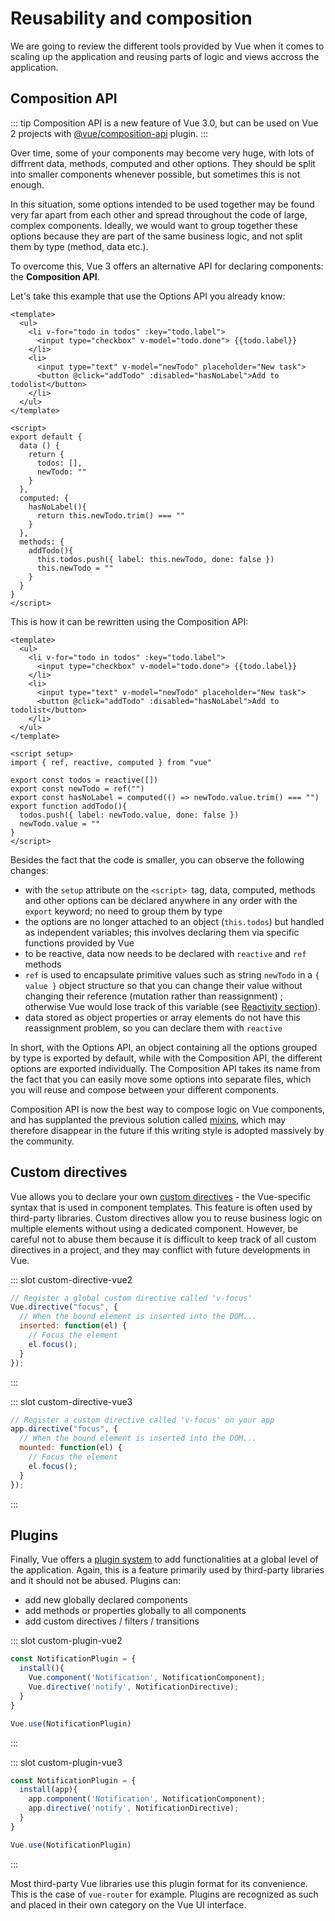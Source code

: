 # Reusability and composition

We are going to review the different tools provided by Vue when it comes to scaling up the application and reusing parts of logic and views accross the application.

## Composition API

::: tip
Composition API is a new feature of Vue 3.0, but can be used on Vue 2 projects with [@vue/composition-api](https://github.com/vuejs/composition-api) plugin.
:::

Over time, some of your components may become very huge, with lots of diffrrent data, methods, computed and other options. They should be split into smaller components whenever possible, but sometimes this is not enough. 

In this situation, some options intended to be used together may be found very far apart from each other and spread throughout the code of large, complex components. Ideally, we would want to group together these options because they are part of the same business logic, and not split them by type (method, data etc.). 

To overcome this, Vue 3 offers an alternative API for declaring components: the **Composition API**.

Let's take this example that use the Options API you already know:

```vue
<template>
  <ul>
    <li v-for="todo in todos" :key="todo.label">
      <input type="checkbox" v-model="todo.done"> {{todo.label}}
    </li>
    <li>
      <input type="text" v-model="newTodo" placeholder="New task">
      <button @click="addTodo" :disabled="hasNoLabel">Add to todolist</button>
    </li>
  </ul> 
</template>

<script>
export default {
  data () {
    return {
      todos: [],
      newTodo: ""
    }
  },
  computed: {
    hasNoLabel(){
      return this.newTodo.trim() === ""
    }
  },
  methods: {
    addTodo(){
      this.todos.push({ label: this.newTodo, done: false })
      this.newTodo = ""
    }
  }
}
</script>
```

This is how it can be rewritten using the Composition API:

```vue
<template>
  <ul>
    <li v-for="todo in todos" :key="todo.label">
      <input type="checkbox" v-model="todo.done"> {{todo.label}}
    </li>
    <li>
      <input type="text" v-model="newTodo" placeholder="New task">
      <button @click="addTodo" :disabled="hasNoLabel">Add to todolist</button>
    </li>
  </ul> 
</template>

<script setup>
import { ref, reactive, computed } from "vue"

export const todos = reactive([])
export const newTodo = ref("")
export const hasNoLabel = computed(() => newTodo.value.trim() === "")
export function addTodo(){
  todos.push({ label: newTodo.value, done: false })
  newTodo.value = ""
}
</script>
```

Besides the fact that the code is smaller, you can observe the following changes:
- with the `setup` attribute on the `<script> `tag, data, computed, methods and other options can be declared anywhere in any order with the `export` keyword; no need to group them by type
- the options are no longer attached to an object (`this.todos`) but handled as independent variables; this involves declaring them via specific functions provided by Vue
- to be reactive, data now needs to be declared with `reactive` and `ref` methods
- `ref` is used to encapsulate primitive values such as string `newTodo` in a `{ value }` object structure so that you can change their value without changing their reference (mutation rather than reassignment) ; otherwise Vue would lose track of this variable (see [Reactivity section](../reactivity/)).
- data stored as object properties or array elements do not have this reassignment problem, so you can declare them with `reactive`

In short, with the Options API, an object containing all the options grouped by type is exported by default, while with the Composition API, the different options are exported individually. The Composition API takes its name from the fact that you can easily move some options into separate files, which you will reuse and compose between your different components. 

Composition API is now the best way to compose logic on Vue components, and has supplanted the previous solution called [mixins](https://vuejs.org/v2/guide/mixins.html), which may therefore disappear in the future if this writing style is adopted massively by the community.

## Custom directives

Vue allows you to declare your own [custom directives](https://vuejs.org/v2/guide/custom-directive.html) - the Vue-specific syntax that is used in component templates. This feature is often used by third-party libraries. Custom directives allow you to reuse business logic on multiple elements without using a dedicated component. However, be careful not to abuse them because it is difficult to keep track of all custom directives in a project, and they may conflict with future developments in Vue.


<VueVersionSwitch slot-key="custom-directive" />

::: slot custom-directive-vue2
```js
// Register a global custom directive called 'v-focus'
Vue.directive("focus", {
  // When the bound element is inserted into the DOM...
  inserted: function(el) {
    // Focus the element
    el.focus();
  }
});
```
:::

::: slot custom-directive-vue3
```js
// Register a custom directive called 'v-focus' on your app
app.directive("focus", {
  // When the bound element is inserted into the DOM...
  mounted: function(el) {
    // Focus the element
    el.focus();
  }
});
```
:::

## Plugins

Finally, Vue offers a [plugin system](https://vuejs.org/v2/guide/plugins.html) to add functionalities at a global level of the application. Again, this is a feature primarily used by third-party libraries and it should not be abused. Plugins can:

- add new globally declared components
- add methods or properties globally to all components
- add custom directives / filters / transitions

<VueVersionSwitch slot-key="custom-plugin" />

::: slot custom-plugin-vue2
```js
const NotificationPlugin = {
  install(){
    Vue.component('Notification', NotificationComponent);
    Vue.directive('notify', NotificationDirective);
  }
}

Vue.use(NotificationPlugin)
```
:::

::: slot custom-plugin-vue3
```js
const NotificationPlugin = {
  install(app){
    app.component('Notification', NotificationComponent);
    app.directive('notify', NotificationDirective);
  }
}

Vue.use(NotificationPlugin)
```
:::

Most third-party Vue libraries use this plugin format for its convenience. This is the case of `vue-router` for example. Plugins are recognized as such and placed in their own category on the Vue UI interface.

